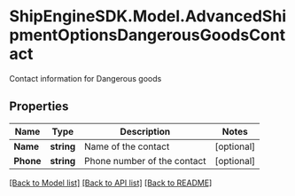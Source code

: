 # ShipEngineSDK.Model.AdvancedShipmentOptionsDangerousGoodsContact
Contact information for Dangerous goods

## Properties

Name | Type | Description | Notes
------------ | ------------- | ------------- | -------------
**Name** | **string** | Name of the contact | [optional] 
**Phone** | **string** | Phone number of the contact | [optional] 

[[Back to Model list]](../README.md#documentation-for-models) [[Back to API list]](../README.md#documentation-for-api-endpoints) [[Back to README]](../README.md)

